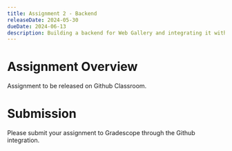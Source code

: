 ```yaml
---
title: Assignment 2 - Backend
releaseDate: 2024-05-30
dueDate: 2024-06-13
description: Building a backend for Web Gallery and integrating it with the frontend.
---
```


# Assignment Overview

Assignment to be released on Github Classroom.

# Submission

Please submit your assignment to Gradescope through the Github integration.
